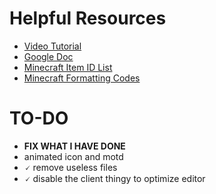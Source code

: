 # Helpful Resources
- [Video Tutorial](https://www.wevideo.com/view/2581865286)
- [Google Doc](https://docs.google.com/document/d/1MdaQRQbRXb9wXRtdS-c7OGBMcTh9DO8iAKT6fcpdJ5g/edit)
- [Minecraft Item ID List](http://mineteamleblog.blogspot.com/p/minecraft-id-list-151.html)
- [Minecraft Formatting Codes](https://minecraft.fandom.com/wiki/Formatting_codes)

# TO-DO
- **FIX WHAT I HAVE DONE**
- animated icon and motd
- 🗸 remove useless files
- 🗸 disable the client thingy to optimize editor
